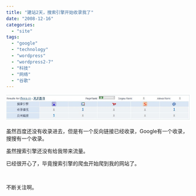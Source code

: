 ```yaml
---
title: "建站2天，搜索引擎开始收录我了"
date: "2008-12-16"
categories: 
  - "site"
tags: 
  - "google"
  - "technology"
  - "wordpress"
  - "wordpress2-7"
  - "科技"
  - "网络"
  - "谷歌"
---
```


![搜索引擎收录](images/2222222222.jpg "搜索引擎收录")

虽然百度还没有收录进去，但是有一个反向链接已经收录，Google有一个收录，搜搜有一个收录。

虽然搜索引擎还没有给我带来流量。

已经很开心了，毕竟搜索引擎的爬虫开始爬到我的网站了。

 

不断关注啊。
